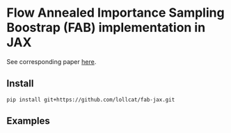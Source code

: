 # Flow Annealed Importance Sampling Boostrap (FAB) implementation in JAX
See corresponding paper [here](https://arxiv.org/abs/2111.11510).

## Install
```
pip install git+https://github.com/lollcat/fab-jax.git
```

## Examples